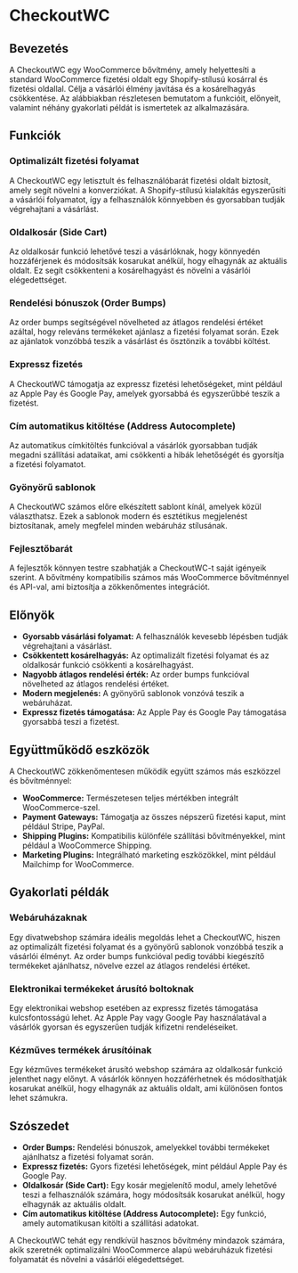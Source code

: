 # CheckoutWC

## Bevezetés

A CheckoutWC egy WooCommerce bővítmény, amely helyettesíti a standard WooCommerce fizetési oldalt egy Shopify-stílusú kosárral és fizetési oldallal. Célja a vásárlói élmény javítása és a kosárelhagyás csökkentése. Az alábbiakban részletesen bemutatom a funkcióit, előnyeit, valamint néhány gyakorlati példát is ismertetek az alkalmazására.

## Funkciók

### Optimalizált fizetési folyamat

A CheckoutWC egy letisztult és felhasználóbarát fizetési oldalt biztosít, amely segít növelni a konverziókat. A Shopify-stílusú kialakítás egyszerűsíti a vásárlói folyamatot, így a felhasználók könnyebben és gyorsabban tudják végrehajtani a vásárlást.

### Oldalkosár (Side Cart)

Az oldalkosár funkció lehetővé teszi a vásárlóknak, hogy könnyedén hozzáférjenek és módosítsák kosarukat anélkül, hogy elhagynák az aktuális oldalt. Ez segít csökkenteni a kosárelhagyást és növelni a vásárlói elégedettséget.

### Rendelési bónuszok (Order Bumps)

Az order bumps segítségével növelheted az átlagos rendelési értéket azáltal, hogy releváns termékeket ajánlasz a fizetési folyamat során. Ezek az ajánlatok vonzóbbá teszik a vásárlást és ösztönzik a további költést.

### Expressz fizetés

A CheckoutWC támogatja az expressz fizetési lehetőségeket, mint például az Apple Pay és Google Pay, amelyek gyorsabbá és egyszerűbbé teszik a fizetést.

### Cím automatikus kitöltése (Address Autocomplete)

Az automatikus címkitöltés funkcióval a vásárlók gyorsabban tudják megadni szállítási adataikat, ami csökkenti a hibák lehetőségét és gyorsítja a fizetési folyamatot.

### Gyönyörű sablonok

A CheckoutWC számos előre elkészített sablont kínál, amelyek közül választhatsz. Ezek a sablonok modern és esztétikus megjelenést biztosítanak, amely megfelel minden webáruház stílusának.

### Fejlesztőbarát

A fejlesztők könnyen testre szabhatják a CheckoutWC-t saját igényeik szerint. A bővítmény kompatibilis számos más WooCommerce bővítménnyel és API-val, ami biztosítja a zökkenőmentes integrációt.

## Előnyök

- **Gyorsabb vásárlási folyamat:** A felhasználók kevesebb lépésben tudják végrehajtani a vásárlást.
- **Csökkentett kosárelhagyás:** Az optimalizált fizetési folyamat és az oldalkosár funkció csökkenti a kosárelhagyást.
- **Nagyobb átlagos rendelési érték:** Az order bumps funkcióval növelheted az átlagos rendelési értéket.
- **Modern megjelenés:** A gyönyörű sablonok vonzóvá teszik a webáruházat.
- **Expressz fizetés támogatása:** Az Apple Pay és Google Pay támogatása gyorsabbá teszi a fizetést.

## Együttműködő eszközök

A CheckoutWC zökkenőmentesen működik együtt számos más eszközzel és bővítménnyel:

- **WooCommerce:** Természetesen teljes mértékben integrált WooCommerce-szel.
- **Payment Gateways:** Támogatja az összes népszerű fizetési kaput, mint például Stripe, PayPal.
- **Shipping Plugins:** Kompatibilis különféle szállítási bővítményekkel, mint például a WooCommerce Shipping.
- **Marketing Plugins:** Integrálható marketing eszközökkel, mint például Mailchimp for WooCommerce.

## Gyakorlati példák

### Webáruházaknak
Egy divatwebshop számára ideális megoldás lehet a CheckoutWC, hiszen az optimalizált fizetési folyamat és a gyönyörű sablonok vonzóbbá teszik a vásárlói élményt. Az order bumps funkcióval pedig további kiegészítő termékeket ajánlhatsz, növelve ezzel az átlagos rendelési értéket.

### Elektronikai termékeket árusító boltoknak
Egy elektronikai webshop esetében az expressz fizetés támogatása kulcsfontosságú lehet. Az Apple Pay vagy Google Pay használatával a vásárlók gyorsan és egyszerűen tudják kifizetni rendeléseiket.

### Kézműves termékek árusítóinak
Egy kézműves termékeket árusító webshop számára az oldalkosár funkció jelenthet nagy előnyt. A vásárlók könnyen hozzáférhetnek és módosíthatják kosarukat anélkül, hogy elhagynák az aktuális oldalt, ami különösen fontos lehet számukra.

## Szószedet

- **Order Bumps:** Rendelési bónuszok, amelyekkel további termékeket ajánlhatsz a fizetési folyamat során.
- **Expressz fizetés:** Gyors fizetési lehetőségek, mint például Apple Pay és Google Pay.
- **Oldalkosár (Side Cart):** Egy kosár megjelenítő modul, amely lehetővé teszi a felhasználók számára, hogy módosítsák kosarukat anélkül, hogy elhagynák az aktuális oldalt.
- **Cím automatikus kitöltése (Address Autocomplete):** Egy funkció, amely automatikusan kitölti a szállítási adatokat.

A CheckoutWC tehát egy rendkívül hasznos bővítmény mindazok számára, akik szeretnék optimalizálni WooCommerce alapú webáruházuk fizetési folyamatát és növelni a vásárlói elégedettséget.